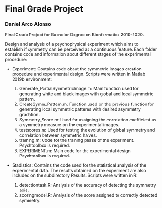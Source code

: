 # Final Grade Project
### Daniel Arco Alonso
Final Grade Project for Bachelor Degree on Bionformatics 2019-2020.

Design and analysis of a psychophysical experiment which aims to establish if symmetry can be perceived as a continuous feature.
Each folder contains code and information about different stages of the experimental procedure:

* Experiment:
Contains code about the symmetric images creation procedure and experimental design.
Scripts were written in Matlab 2019b environment:
  1. Generate_PartialSymmetricImage.m: Main function used for generating white and black images
  with global and local symmetric pattern.
  2. CreateSymm_Pattern.m: Function used on the previous function for generating local symmetric patterns with desired asymmetry gradation.
  3. Symmetry_Score.m: Used for assigning the correlation coefficient as a symmetry measure on the experimental images.
  4. testscores.m: Used for testing the evolution of global symmetry and correlation between symmetric halves.
  5. training.m: Code for the training phase of the experiment. Psychtoolbox is required. 
  6. EXPERIMENT.m: Main code for the experimental design Psychtoolbox is required.

* Stadistics:
Contains the code used for the statistical analysis of the experimental data. The results obtained on the experiment are also included on the subdirectory Results.
Scripts were written in R:
  1. detectiontask.R: Analysis of the accuracy of detecting the symmetry axis.
  2. scoringmodel.R: Analysis of the score assigned to correctly detected symmetry.
